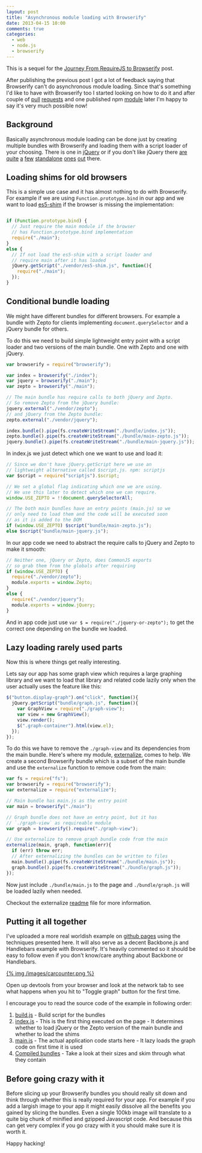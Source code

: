 ```yaml
---
layout: post
title: "Asynchronous module loading with Browserify"
date: 2013-04-15 10:00
comments: true
categories:
  - web
  - node.js
  - browserify
---
```


This is a sequel for the [Journey From RequireJS to Browserify][] post.

After publishing the previous post I got a lot of feedback saying that
Browserify can't do asynchronous module loading. Since that's something I'd
like to have with Browserify too I started looking on how to do it and after
couple of [pull][pr1] [requests][pr2] and one published npm
[module][externalize] later I'm happy to say it's very much possible now!

<!-- more -->

## Background

Basically asynchronous module loading can be done just by creating multiple
bundles with Browserify and loading them with a script loader of your choosing.
There is one in [jQuery][getscript] or if you don't like jQuery there
[are][$script.js] [quite][yepnope] [a][head.js] [few][lab.js]
[standalone][lazyload] [ones][basket.js] [out][modern] there.


## Loading shims for old browsers

This is a simple use case and it has almost nothing to do with Browserify. For
example if we are using `Function.prototype.bind` in our app and we want to
load [es5-shim][] if the browser is missing the implementation:

```javascript index.js

if (Function.prototype.bind) {
  // Just require the main module if the browser
  // has Function.prototype.bind implementation
  require("./main");
}
else {
  // If not load the es5-shim with a script loader and
  // require main after it has loaded
  jQuery.getScript("./vendor/es5-shim.js", function(){
    require("./main");
  });
}
```

## Conditional bundle loading

We might have different bundles for different browsers. For example a bundle
with Zepto for clients implementing `document.querySelector` and a jQuery
bundle for others.

To do this we need to build simple lightweight entry point with a script loader
and two versions of the main bundle. One with Zepto and one with jQuery.

```javascript build.js
var browserify = require("browserify");

var index = browserify("./index");
var jquery = browserify("./main");
var zepto = browserify("./main");

// The main bundle has require calls to both jQuery and Zepto.
// So remove Zepto from the jQuery bundle:
jquery.external("./vendor/zepto");
// and jQuery from the Zepto bundle:
zepto.external("./vendor/jquery");

index.bundle().pipe(fs.createWriteStream("./bundle/index.js"));
zepto.bundle().pipe(fs.createWriteStream("./bundle/main-zepto.js"));
jquery.bundle().pipe(fs.createWriteStream("./bundle/main-jquery.js"));
```

In index.js we just detect which one we want to use and load it:

```javascript index.js
// Since we don't have jQuery.getScript here we use an
// lightweight alternative called $script.js. npm: scriptjs
var $script = require("scriptjs").$script;

// We set a global flag indicating which one we are using.
// We use this later to detect which one we can require.
window.USE_ZEPTO = !!document.querySelectorAll;

// The both main bundles have an entry points (main.js) so we
// only need to load them and the code will be executed soon
// as it is added to the DOM
if (window.USE_ZEPTO) $script("bundle/main-zepto.js");
else $script("bundle/main-jquery.js");
```

In our app code we need to abstract the require calls to jQuery and Zepto to
make  it smooth:

```javascript jquery-or-zepto.js
// Neither one, jQuery or Zepto, does CommonJS exports
// so grab them from the globals after requiring
if (window.USE_ZEPTO) {
  require("./vendor/zepto");
  module.exports = window.Zepto;
}
else {
  require("./vendor/jquery");
  module.exports = window.jQuery;
}
```

And in app code just use `var $ = require("./jquery-or-zepto");` to get the
correct one depending on the bundle we loaded.

## Lazy loading rarely used parts

Now this is where things get really interesting.

Lets say our app has some graph view which requires a large graphing library
and we want to load that library and related code lazily only when the user
actually uses the feature like this:

```javascript main.js
$("button.display-graph").on("click", function(){
  jQuery.getScript("bundle/graph.js", function(){
    var GraphView = require("./graph-view");
    var view = new GraphView();
    view.render();
    $(".graph-container").html(view.el);
  });
});
```

To do this we have to remove the `./graph-view` and its dependencies from the
main bundle. Here's where my module, [externalize][], comes to help.
We create a second Browserify bundle which is a subset of the main bundle and
use the `externalize` function to remove code from the main:

```javascript build.js
var fs = require("fs");
var browserify = require("browserify");
var externalize = require("externalize");

// Main bundle has main.js as the entry point
var main = browserify("./main");

// Graph bundle does not have an entry point, but it has
// `./graph-view` as requireable module
var graph = browserify().require("./graph-view");

// Use externalize to remove graph bundle code from the main
externalize(main, graph, function(err){
  if (err) throw err;
  // After externalizing the bundles can be written to files
  main.bundle().pipe(fs.createWriteStream("./bundle/main.js"));
  graph.bundle().pipe(fs.createWriteStream("./bundle/graph.js"));
});

```

Now just include `./bundle/main.js` to the page and `./bundle/graph.js` will
be loaded lazily when needed.

Checkout the externalize [readme][] file for more information.

## Putting it all together

I've uploaded a more real worldish example on [github pages][carcounter] using
the techniques presented here. It will also serve as a decent Backbone.js and
Handlebars example with Browserify.  It's heavily commented so it should be
easy to follow even if you don't know/care anything about Backbone or
Handlebars.

[{% img /images/carcounter.png %}][carcounter]

Open up devtools from your browser and look at the network tab to see what
happens when you hit to "Toggle graph" button for the first time.

I encourage you to read the source code of the example in following order:

  1. [build.js](https://github.com/epeli/carcounter/blob/master/build.js)
    - Build script for the bundles
  1. [index.js](https://github.com/epeli/carcounter/blob/master/client/index.js)
    - This is the first thing executed on the page
    - It determines whether to load jQuery or the Zepto version of the main bundle
      and whether to load the shims
  1. [main.js](https://github.com/epeli/carcounter/blob/master/client/main.js)
    - The actual application code starts here
    - It lazy loads the graph code on first time it is used
  1. [Compiled bundles](https://github.com/epeli/carcounter/tree/master/bundle)
    - Take a look at their sizes and skim through what they contain

## Before going crazy with it

Before slicing up your Browserify bundles you should really sit down and think
through whether this is really required for your app. For example if you add a
largish image to your app it might easily dissolve all the benefits you gained
by slicing the bundles. Even a single 100kb image will translate to a quite big
chunk of minified and gzipped Javascript code. And because this can get very
complex if you go crazy with it you should make sure it is worth it.

Happy hacking!

[Journey From RequireJS to Browserify]: http://esa-matti.suuronen.org/blog/2013/03/22/journey-from-requirejs-to-browserify/
[pr1]: https://github.com/substack/node-browserify/pull/360
[pr2]: https://github.com/substack/browser-pack/pull/9
[externalize]: https://github.com/epeli/browserify-externalize
[es5-shim]: https://github.com/kriskowal/es5-shim
[carcounter]: http://epeli.github.io/carcounter/
[carcounter-src]: https://github.com/epeli/carcounter
[readme]: https://github.com/epeli/browserify-externalize#readme

[getscript]: http://api.jquery.com/jQuery.getScript/
[$script.js]: https://npmjs.org/package/scriptjs
[yepnope]: http://yepnopejs.com/
[lab.js]: http://labjs.com/
[lazyload]: https://github.com/rgrove/lazyload/
[head.js]: http://headjs.com/
[basket.js]: http://addyosmani.github.io/basket.js/
[modern]: https://gist.github.com/epeli/5384178

